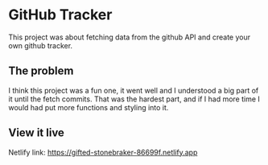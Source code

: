 # GitHub Tracker

This project was about fetching data from the github API and create your own github tracker.

## The problem

I think this project was a fun one, it went well and I understood a big part of it until the fetch commits. That was the hardest part, and if I had more time I would had put more functions and styling into it.

## View it live

Netlify link: https://gifted-stonebraker-86699f.netlify.app

